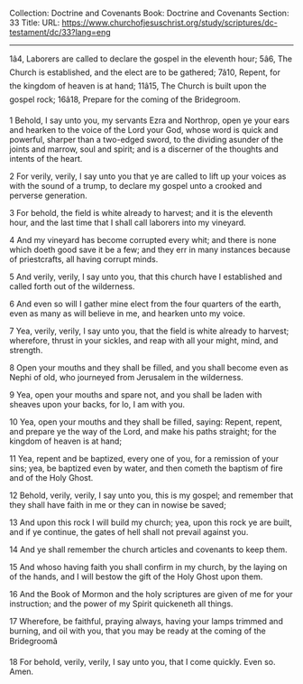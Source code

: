 Collection: Doctrine and Covenants
Book: Doctrine and Covenants
Section: 33
Title: 
URL: https://www.churchofjesuschrist.org/study/scriptures/dc-testament/dc/33?lang=eng

---

1â4, Laborers are called to declare the gospel in the eleventh hour; 5â6, The Church is established, and the elect are to be gathered; 7â10, Repent, for the kingdom of heaven is at hand; 11â15, The Church is built upon the gospel rock; 16â18, Prepare for the coming of the Bridegroom.

1 Behold, I say unto you, my servants Ezra and Northrop, open ye your ears and hearken to the voice of the Lord your God, whose word is quick and powerful, sharper than a two-edged sword, to the dividing asunder of the joints and marrow, soul and spirit; and is a discerner of the thoughts and intents of the heart.

2 For verily, verily, I say unto you that ye are called to lift up your voices as with the sound of a trump, to declare my gospel unto a crooked and perverse generation.

3 For behold, the field is white already to harvest; and it is the eleventh hour, and the last time that I shall call laborers into my vineyard.

4 And my vineyard has become corrupted every whit; and there is none which doeth good save it be a few; and they err in many instances because of priestcrafts, all having corrupt minds.

5 And verily, verily, I say unto you, that this church have I established and called forth out of the wilderness.

6 And even so will I gather mine elect from the four quarters of the earth, even as many as will believe in me, and hearken unto my voice.

7 Yea, verily, verily, I say unto you, that the field is white already to harvest; wherefore, thrust in your sickles, and reap with all your might, mind, and strength.

8 Open your mouths and they shall be filled, and you shall become even as Nephi of old, who journeyed from Jerusalem in the wilderness.

9 Yea, open your mouths and spare not, and you shall be laden with sheaves upon your backs, for lo, I am with you.

10 Yea, open your mouths and they shall be filled, saying: Repent, repent, and prepare ye the way of the Lord, and make his paths straight; for the kingdom of heaven is at hand;

11 Yea, repent and be baptized, every one of you, for a remission of your sins; yea, be baptized even by water, and then cometh the baptism of fire and of the Holy Ghost.

12 Behold, verily, verily, I say unto you, this is my gospel; and remember that they shall have faith in me or they can in nowise be saved;

13 And upon this rock I will build my church; yea, upon this rock ye are built, and if ye continue, the gates of hell shall not prevail against you.

14 And ye shall remember the church articles and covenants to keep them.

15 And whoso having faith you shall confirm in my church, by the laying on of the hands, and I will bestow the gift of the Holy Ghost upon them.

16 And the Book of Mormon and the holy scriptures are given of me for your instruction; and the power of my Spirit quickeneth all things.

17 Wherefore, be faithful, praying always, having your lamps trimmed and burning, and oil with you, that you may be ready at the coming of the Bridegroomâ

18 For behold, verily, verily, I say unto you, that I come quickly. Even so. Amen.
